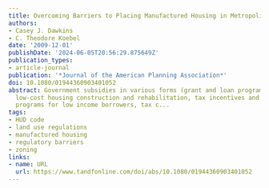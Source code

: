 ```yaml
---
title: Overcoming Barriers to Placing Manufactured Housing in Metropolitan Communities
authors:
- Casey J. Dawkins
- C. Theodore Koebel
date: '2009-12-01'
publishDate: '2024-06-05T20:56:29.875649Z'
publication_types:
- article-journal
publication: '*Journal of the American Planning Association*'
doi: 10.1080/01944360903401052
abstract: Government subsidies in various forms (grant and loan programs supporting
  low-cost housing construction and rehabilitation, tax incentives and gap-financing
  programs for low income borrowers, tax c...
tags:
- HUD code
- land use regulations
- manufactured housing
- regulatory barriers
- zoning
links:
- name: URL
  url: https://www.tandfonline.com/doi/abs/10.1080/01944360903401052
---
```

